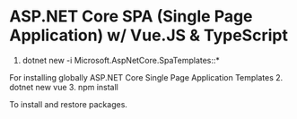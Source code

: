 # ASP.NET Core SPA (Single Page Application) w/ Vue.JS & TypeScript

1. dotnet new -i Microsoft.AspNetCore.SpaTemplates::*

For installing globally ASP.NET Core Single Page Application Templates
2. dotnet new vue
3. npm install

To install and restore packages.
